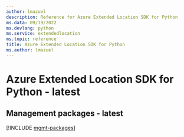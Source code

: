 ```yaml
---
author: lmazuel
description: Reference for Azure Extended Location SDK for Python
ms.data: 09/19/2022
ms.devlang: python
ms.service: extendedlocation
ms.topic: reference
title: Azure Extended Location SDK for Python
ms.author: lmazuel
---
```

# Azure Extended Location SDK for Python - latest

## Management packages - latest
[!INCLUDE [mgmt-packages](extended-location-mgmt-index.md)]
